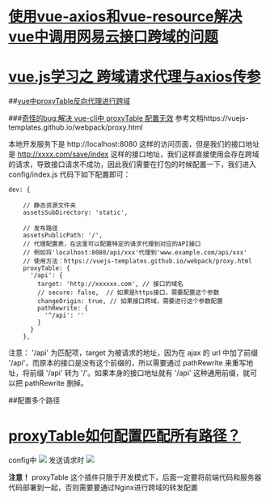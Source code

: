 # [使用vue-axios和vue-resource解决vue中调用网易云接口跨域的问题](https://segmentfault.com/a/1190000011072725)
# [vue.js学习之 跨域请求代理与axios传参](https://www.cnblogs.com/momozjm/p/7993236.html)

##[vue中proxyTable反向代理进行跨域](https://blog.csdn.net/gao_xu_520/article/details/80407049)

###[奇怪的bug:解决 vue-cli中 proxyTable 配置无效](https://www.jianshu.com/p/3e4a04b4f5d8)
参考文档https://vuejs-templates.github.io/webpack/proxy.html

本地开发服务下是 http://localhost:8080 这样的访问页面，但是我们的接口地址是 http://xxxx.com/save/index 这样的接口地址，我们这样直接使用会存在跨域的请求，导致接口请求不成功，因此我们需要在打包的时候配置一下，我们进入 config/index.js 代码下如下配置即可：

```
dev: {

    // 静态资源文件夹
    assetsSubDirectory: 'static',

    // 发布路径
    assetsPublicPath: '/',
    // 代理配置表，在这里可以配置特定的请求代理到对应的API接口
    // 例如将'localhost:8080/api/xxx'代理到'www.example.com/api/xxx'
    // 使用方法：https://vuejs-templates.github.io/webpack/proxy.html
    proxyTable: {
      '/api': {
        target: 'http://xxxxxx.com', // 接口的域名
        // secure: false,  // 如果是https接口，需要配置这个参数
        changeOrigin: true, // 如果接口跨域，需要进行这个参数配置
        pathRewrite: {
          '^/api': ''
        }
      }
    },
```

注意： '/api' 为匹配项，target 为被请求的地址，因为在 ajax 的 url 中加了前缀 '/api'，而原本的接口是没有这个前缀的，所以需要通过 pathRewrite 来重写地址，将前缀 '/api' 转为 '/'。如果本身的接口地址就有 '/api' 这种通用前缀，就可以把 pathRewrite 删掉。

##配置多个路径
# [proxyTable如何配置匹配所有路径？](https://segmentfault.com/q/1010000008769620)


config中
![](https://upload-images.jianshu.io/upload_images/9249356-f4e100f07371c7ec.png?imageMogr2/auto-orient/strip%7CimageView2/2/w/1240)
发送请求时
![](https://upload-images.jianshu.io/upload_images/9249356-fd0291942b2a1aa9.png?imageMogr2/auto-orient/strip%7CimageView2/2/w/1240)

**注意！** proxyTable 这个插件只限于开发模式下，后面一定要将前端代码和服务器代码部署到一起，否则需要要通过Nginx进行跨域的转发配置

